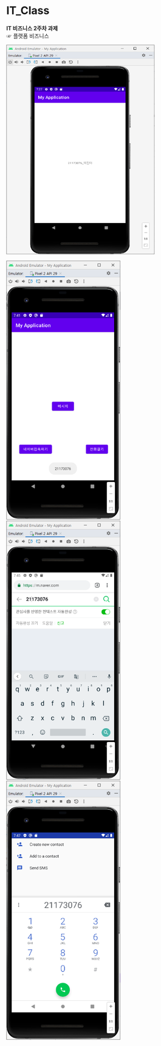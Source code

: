 # IT_Class
**IT 비즈니스 2주차 과제**\
☞ 플랫폼 비즈니스

<img height="550" width="390" src="./pic/과제2(1).png"></img>


<img height="680" width="300" src="./pic/메인화면(1).png"></img>
<img height="680" width="300" src="./pic/네이버(1).png"></img>
<img height="680" width="300" src="./pic/전화걸기(1).png"></img>



